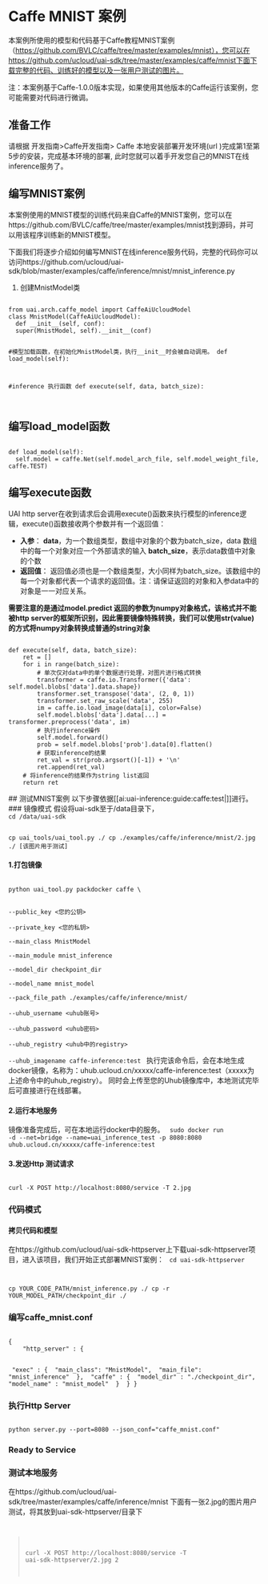 

# Caffe MNIST 案例
本案例所使用的模型和代码基于Caffe教程MNIST案例（https://github.com/BVLC/caffe/tree/master/examples/mnist），您可以在https://github.com/ucloud/uai-sdk/tree/master/examples/caffe/mnist下面下载完整的代码、训练好的模型以及一张用户测试的图片。 

注：本案例基于Caffe-1.0.0版本实现，如果使用其他版本的Caffe运行该案例，您可能需要对代码进行微调。

## 准备工作
请根据 开发指南>Caffe开发指南> Caffe 本地安装部署开发环境(url )完成第1至第5步的安装，完成基本环境的部署, 此时您就可以着手开发您自己的MNIST在线inference服务了。
## 编写MNIST案例
本案例使用的MNIST模型的训练代码来自Caffe的MNIST案例，您可以在https://github.com/BVLC/caffe/tree/master/examples/mnist找到源码，并可以用该程序训练新的MNIST模型。

下面我们将逐步介绍如何编写MNIST在线inference服务代码，完整的代码你可以访问https://github.com/ucloud/uai-sdk/blob/master/examples/caffe/inference/mnist/mnist_inference.py 

1. 创建MnistModel类 

<code>
from uai.arch.caffe_model import CaffeAiUcloudModel
class MnistModel(CaffeAiUcloudModel):
  def __init__(self, conf):
  super(MnistModel, self).__init__(conf)

  #模型加载函数，在初始化MnistModel类，执行__init__时会被自动调用。
  def load_model(self):

  #inference 执行函数
  def execute(self, data, batch_size):

</code>

## 编写load_model函数

<code>
def load_model(self):
  self.model = caffe.Net(self.model_arch_file, self.model_weight_file, caffe.TEST)
</code>

## 编写execute函数

UAI http server在收到请求后会调用execute()函数来执行模型的inference逻辑，execute()函数接收两个参数并有一个返回值：
 - **入参**：
**data**，为一个数组类型，数组中对象的个数为batch\_size，data 数组中的每一个对象对应一个外部请求的输入
**batch\_size**，表示data数值中对象的个数   
 - **返回值**：
返回值必须也是一个数组类型，大小同样为batch\_size。该数组中的每一个对象都代表一个请求的返回值。注：请保证返回的对象和入参data中的对象是一一对应关系。

**需要注意的是通过model.predict 返回的参数为numpy对象格式，该格式并不能被http server的框架所识别，因此需要镜像特殊转换，我们可以使用str(value)的方式将numpy对象转换成普通的string对象**

<code>
def execute(self, data, batch_size):
    ret = []
    for i in range(batch_size):
        # 单次仅对data中的单个数据进行处理，对图片进行格式转换
        transformer = caffe.io.Transformer({'data': self.model.blobs['data'].data.shape})
        transformer.set_transpose('data', (2, 0, 1))
        transformer.set_raw_scale('data', 255)
        im = caffe.io.load_image(data[i], color=False)
        self.model.blobs['data'].data[...] = transformer.preprocess('data', im)
        # 执行inference操作
        self.model.forward()
        prob = self.model.blobs['prob'].data[0].flatten()
        # 获取inference的结果
        ret_val = str(prob.argsort()[-1]) + '\n'
        ret.append(ret_val)
    # 将inference的结果作为string list返回
    return ret

</code>
## 测试MNIST案例
以下步骤依据[[ai:uai-inference:guide:caffe:test|]]进行。
### 镜像模式
假设将uai-sdk至于/data目录下，
<code>
cd /data/uai-sdk

cp uai_tools/uai_tool.py ./
cp ./examples/caffe/inference/mnist/2.jpg ./  [该图片用于测试]
</code>

#### 1.打包镜像
<code>
python uai_tool.py packdocker caffe \

--public_key <您的公钥>  \
--private_key <您的私钥>  \
--main_class MnistModel  \
--main_module mnist_inference  \
--model_dir checkpoint_dir  \
--model_name mnist_model  \
--pack_file_path ./examples/caffe/inference/mnist/ \
--uhub_username <uhub账号> \
--uhub_password <uhub密码> \
--uhub_registry <uhub中的registry> \
--uhub_imagename caffe-inference:test
</code>
执行完该命令后，会在本地生成docker镜像，名称为：uhub.ucloud.cn/xxxxx/caffe-inference:test（xxxxx为上述命令中的uhub_registry）。
同时会上传至您的Uhub镜像库中，本地测试完毕后可直接进行在线部署。

#### 2.运行本地服务
镜像准备完成后，可在本地运行docker中的服务。
<code>
sudo docker run -d --net=bridge --name=uai_inference_test -p 8080:8080 uhub.ucloud.cn/xxxxx/caffe-inference:test
</code>

#### 3.发送Http 测试请求
<code>
curl -X POST http://localhost:8080/service -T 2.jpg
</code>

### 代码模式
#### 拷贝代码和模型
在https://github.com/ucloud/uai-sdk-httpserver上下载uai-sdk-httpserver项目，进入该项目，我们开始正式部署MNIST案例：
<code>
cd uai-sdk-httpserver

cp YOUR_CODE_PATH/mnist_inference.py ./
cp -r YOUR_MODEL_PATH/checkpoint_dir ./
</code>

### 编写caffe_mnist.conf

<code>
{
    "http_server" : {

​        "exec" : {
​            "main_class": "MnistModel",
​            "main_file": "mnist_inference"
​        },
​        "caffe" : {
​            "model_dir" : "./checkpoint_dir",
​            "model_name" : "mnist_model"
​        }
​    }
}
</code>

### 执行Http Server

<code>
python server.py --port=8080 --json_conf="caffe_mnist.conf"
</code>

### Ready to Service

### 测试本地服务

在https://github.com/ucloud/uai-sdk/tree/master/examples/caffe/inference/mnist 下面有一张2.jpg的图片用户测试，将其放到uai-sdk-httpserver/目录下
<code>

> curl -X POST http://localhost:8080/service -T uai-sdk-httpserver/2.jpg
> 2 
</code>

